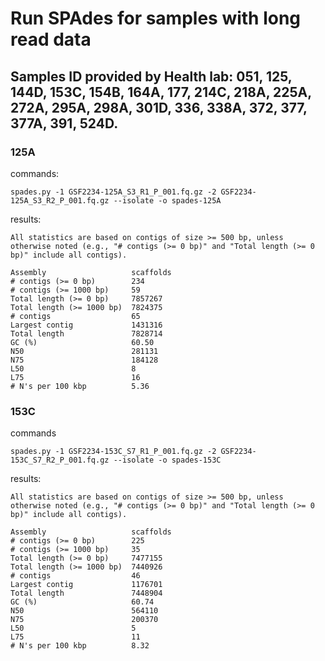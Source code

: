 
# Run SPAdes for samples with long read data
## Samples ID provided by Health lab: 051, 125, 144D, 153C, 154B, 164A, 177, 214C, 218A, 225A, 272A, 295A, 298A, 301D, 336, 338A, 372, 377, 377A, 391, 524D.

### 125A
commands:
```
spades.py -1 GSF2234-125A_S3_R1_P_001.fq.gz -2 GSF2234-125A_S3_R2_P_001.fq.gz --isolate -o spades-125A
```

results:
```
All statistics are based on contigs of size >= 500 bp, unless otherwise noted (e.g., "# contigs (>= 0 bp)" and "Total length (>= 0 bp)" include all contigs).

Assembly                   scaffolds
# contigs (>= 0 bp)        234      
# contigs (>= 1000 bp)     59       
Total length (>= 0 bp)     7857267  
Total length (>= 1000 bp)  7824375  
# contigs                  65       
Largest contig             1431316  
Total length               7828714  
GC (%)                     60.50    
N50                        281131   
N75                        184128   
L50                        8        
L75                        16       
# N's per 100 kbp          5.36 
```

### 153C
commands
```
spades.py -1 GSF2234-153C_S7_R1_P_001.fq.gz -2 GSF2234-153C_S7_R2_P_001.fq.gz --isolate -o spades-153C
```

results:
```
All statistics are based on contigs of size >= 500 bp, unless otherwise noted (e.g., "# contigs (>= 0 bp)" and "Total length (>= 0 bp)" include all contigs).

Assembly                   scaffolds
# contigs (>= 0 bp)        225      
# contigs (>= 1000 bp)     35       
Total length (>= 0 bp)     7477155  
Total length (>= 1000 bp)  7440926  
# contigs                  46       
Largest contig             1176701  
Total length               7448904  
GC (%)                     60.74    
N50                        564110   
N75                        200370   
L50                        5        
L75                        11       
# N's per 100 kbp          8.32  
```

